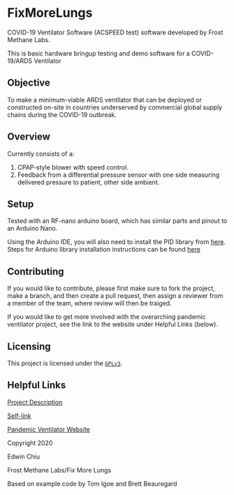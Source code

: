 # FixMoreLungs

COVID-19 Ventilator Software (ACSPEED test) software developed by Frost
Methane Labs.

This is basic hardware bringup testing and demo software for a COVID-19/ARDS Ventilator

## Objective

To make a minimum-viable ARDS ventilator that can be deployed
or constructed on-site in countries underserved by commercial global supply
chains during the COVID-19 outbreak.

## Overview

Currently consists of a:
1. CPAP-style blower with speed control.
2. Feedback from a differential pressure sensor with one side measuring delivered pressure to patient, other side ambient.

## Setup

Tested with an RF-nano arduino board, which has similar parts and pinout to an
Arduino Nano.

Using the Arduino IDE, you will also need to install the PID library from
[here](https://github.com/br3ttb/Arduino-PID-Library). Steps for Arduino library
installation instructions can be found
[here](https://www.arduino.cc/en/guide/libraries)

## Contributing

If you would like to contribute, please first make sure to fork the project,
make a branch, and then create a pull request, then assign a reviewer from
a member of the team, where review will then be traiged.

If you would like to get more involved with the overarching pandemic ventilator
project, see the link to the website under Helpful Links (below).

## Licensing

This project is licensed under the
[`GPLv3`](https://www.gnu.org/licenses/gpl-3.0.en.html).

## Helpful Links

[Project Description](http://bit.ly/2wYqj3X)

[Self-link](https://github.com/inceptionev/FixMoreLungs)

[Pandemic Ventilator Website](https://www.pandemicventilator.com)

  Copyright 2020

  Edwin Chiu

  Frost Methane Labs/Fix More Lungs

  Based on example code by Tom Igoe and Brett Beauregard


